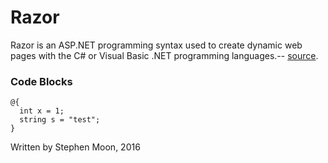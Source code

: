 # Razor

Razor is an ASP.NET programming syntax used to create dynamic web pages with the C# or Visual Basic .NET programming languages.-- 
[source](https://en.wikipedia.org/wiki/ASP.NET_Razor).

### Code Blocks
```
@{ 
  int x = 1; 
  string s = "test";
}
```

Written by Stephen Moon, 2016
